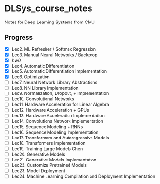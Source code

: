 # DLSys_course_notes
Notes for Deep Learning Systems from CMU


## Progress
- [x] Lec2. ML Refresher / Softmax Regression
- [x] Lec3. Manual Neural Networks / Backprop
- [x] *hw0*
- [x] Lec4. Automatic Differentiation
- [x] Lec5. Automatic Differentiation Implementation
- [x] Lec6. Optimization
- [ ] Lec7. Neural Network Library Abstractions
- [ ] Lec8. NN Library Implementation
- [ ] Lec9. Normalization, Dropout, + Implementation
- [ ] Lec10. Convolutional Networks
- [ ] Lec11. Hardware Acceleration for Linear Algebra
- [ ] Lec12. Hardware Acceleration + GPUs
- [ ] Lec13. Hardware Acceleration Implementation
- [ ] Lec14. Convolutions Network Implementation 	 	 
- [ ] Lec15. Sequence Modeling + RNNs
- [ ] Lec16. Sequence Modeling Implementation
- [ ] Lec17. Transformers and Autoregressive Models
- [ ] Lec18. Transformers Implementation 	 	 
- [ ] Lec19. Training Large Models	Chen
- [ ] Lec20. Generative Models
- [ ] Lec21. Generative Models Implementation
- [ ] Lec22. Customize Pretrained Models	 	 
- [ ] Lec23. Model Deployment
- [ ] Lec24. Machine Learning Compilation and Deployment Implementation